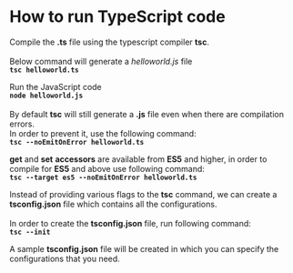 # How to run TypeScript code
Compile the **.ts** file using the typescript compiler **tsc**.\
<br />Below command will generate a *helloworld.js* file\
**```tsc helloworld.ts```**

Run the JavaScript code\
**```node helloworld.js```**\
<br />
By default **tsc** will still generate a **.js** file even when there are compilation errors.\
In order to prevent it, use the following command:
<br />**```tsc --noEmitOnError helloworld.ts```**

**get** and **set** **accessors** are available from **ES5** and higher, in order to compile for **ES5** and above use following command:
<br />**```tsc --target es5 --noEmitOnError helloworld.ts```**

Instead of providing various flags to the **tsc** command, we can create a **tsconfig.json** file which contains all the configurations.\
<br />
In order to create the **tsconfig.json** file, run following command:
<br />**```tsc --init```**

A sample **tsconfig.json** file will be created in which you can specify the configurations that you need.